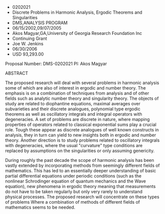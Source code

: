 
* 0202021
* Discrete Problems in Harmonic Analysis, Ergodic Theorems and Singularities
* DMS,ANALYSIS PROGRAM
* 06/15/2002,09/07/2005
* Akos Magyar,GA,University of Georgia Research Foundation Inc
* Continuing Grant
* Joe W. Jenkins
* 06/30/2006
* USD 93,293.00

Proposal Number: DMS-0202021 PI: Akos Magyar

ABSTRACT

The proposed research will deal with several problems in harmonic analysis some
of which are also of interest in ergodic and number theory. The emphasis is on a
combination of techniques from analysis and of other fields such as analytic
number theory and singularity theory. The objects of study are related to
diophantine equations, maximal averages over subvarieties and their discrete
analogues, polynomial type ergodic theorems as well as oscillatory integrals and
integral operators with degeneracies. A set of problems are discrete in nature,
where mapping properties of operators related to classical exponential sums play
a crucial role. Tough these appear as discrete analogues of well known
constructs in analysis, they in turn can yield to new insights both in ergodic
and number theory. Another direction is to study problems related to oscillatory
integrals with degeneracies, where the usual "curvature" type conditions are
replaced by assumptions on the singularities or only assuming genericity.

During roughly the past decade the scope of harmonic analysis has been vastly
extended by incorporating methods from seemingly different fields of
mathematics. This has led to an essentially deeper understanding of basic
partial differential equations under periodic conditions (such as the nonlinear
Schrodinger equation of quantum mechanics and the Wave equation), new phenomena
in ergodic theory meaning that measurements do not have to be taken regularly
but only very rarely to understand physical processes. The proposed research
will concentrate on these types of problems Where a combination of methods of
different fields of mathematics seems to be needed.
